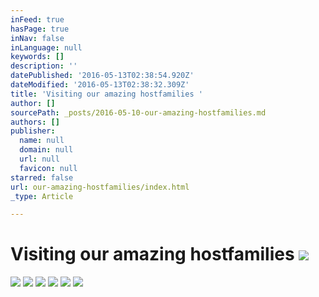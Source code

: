 ```yaml
---
inFeed: true
hasPage: true
inNav: false
inLanguage: null
keywords: []
description: ''
datePublished: '2016-05-13T02:38:54.920Z'
dateModified: '2016-05-13T02:38:32.309Z'
title: 'Visiting our amazing hostfamilies '
author: []
sourcePath: _posts/2016-05-10-our-amazing-hostfamilies.md
authors: []
publisher:
  name: null
  domain: null
  url: null
  favicon: null
starred: false
url: our-amazing-hostfamilies/index.html
_type: Article

---
```

# Visiting our amazing hostfamilies ![](https://the-grid-user-content.s3-us-west-2.amazonaws.com/55ffdb6a-ea18-4942-9566-1b76f958b588.jpg)
![](https://the-grid-user-content.s3-us-west-2.amazonaws.com/c8df217b-dff4-4fac-be59-7619d7716321.jpg)
![](https://the-grid-user-content.s3-us-west-2.amazonaws.com/a4b3d610-2cf0-4377-ad10-6eaea102728a.jpg)
![](https://the-grid-user-content.s3-us-west-2.amazonaws.com/e1dca01b-9bb5-4247-bd06-e5bb6fec0b0c.jpg)
![](https://the-grid-user-content.s3-us-west-2.amazonaws.com/a96b83a7-3941-4845-a8b1-24cae6d0472f.jpg)
![](https://the-grid-user-content.s3-us-west-2.amazonaws.com/35744fa9-a2de-4051-af80-bf75d39a8eee.jpg)
![](https://the-grid-user-content.s3-us-west-2.amazonaws.com/57ad26b9-57c7-4c37-a0d5-8f4a80c5d2c6.jpg)